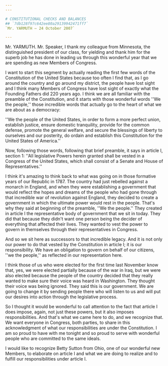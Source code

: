 ```yaml
---
---

# CONSTITUTIONAL CHECKS AND BALANCES
## `7db128f97c642ee80a29139942471ff7`
`Mr. YARMUTH — 24 October 2007`

---
```



Mr. YARMUTH. Mr. Speaker, I thank my colleague from Minnesota, the 
distinguished president of our class, for yielding and thank him for 
the superb job he has done in leading us through this wonderful year 
that we are spending as new Members of Congress.

I want to start this segment by actually reading the first few words 
of the Constitution of the United States because too often I find that, 
as I go around the country and go around my district, the people have 
lost sight and I think many Members of Congress have lost sight of 
exactly what the Founding Fathers did 220 years ago. I think we are all 
familiar with the preamble of the Constitution, and it starts with 
those wonderful words ''We the people,'' those incredible words that 
actually go to the heart of what we are about as a democracy:

''We the people of the United States, in order to form a more perfect 
union, establish justice, ensure domestic tranquility, provide for the 
common defense, promote the general welfare, and secure the blessings 
of liberty to ourselves and our posterity, do ordain and establish this 
Constitution for the United States of America.''

Now, following those words, following that brief preamble, it says in 
article I, section 1: ''All legislative Powers herein granted shall be 
vested in a Congress of the United States, which shall consist of a 
Senate and House of Representatives.''

I think it's amazing to think back to what was going on in those 
formative years of our Republic in 1787. The country had just rebelled 
against a monarch in England, and when they were establishing a 
government that would reflect the hopes and dreams of the people who 
had gone through that incredible war of revolution against England, 
they decided to create a government in which the ultimate power would 
rest in the people. That's why they said at beginning of the preamble, 
''We the people.'' They created in article I the representative body of 
government that we sit in today. They did that because they didn't want 
one person being the decider of everything that affected their lives. 
They wanted to vest the power to govern in themselves through their 
representatives in Congress.

And so we sit here as successors to that incredible legacy. And it is 
not only our power to do that vested by the Constitution in article I; 
it is our responsibility. We have an obligation to govern on behalf of 
our citizens, ''we the people,'' as reflected in our representation 
here.

I think those of us who were elected for the first time last November 
know that, yes, we were elected partially because of the war in Iraq, 
but we were also elected because the people of the country decided that 
they really wanted to make sure their voice was heard in Washington. 
They thought their voice was being ignored. They said this is our 
government. We are going to change it by sending people there who will 
listen to us and will put our desires into action through the 
legislative process.

So I thought it would be wonderful to call attention to the fact that 
article I does impose, again, not just these powers, but it also 
imposes responsibilities. And that's what we came here to do, and we 
recognize that. We want everyone in Congress, both parties, to share in 
this acknowledgment of what our responsibilities are under the 
Constitution. I am so proud to have with me tonight and so proud to 
serve with wonderful people who are committed to the same ideals.

I would like to recognize Betty Sutton from Ohio, one of our 
wonderful new Members, to elaborate on article I and what we are doing 
to realize and to fulfill our responsibilities under article I.